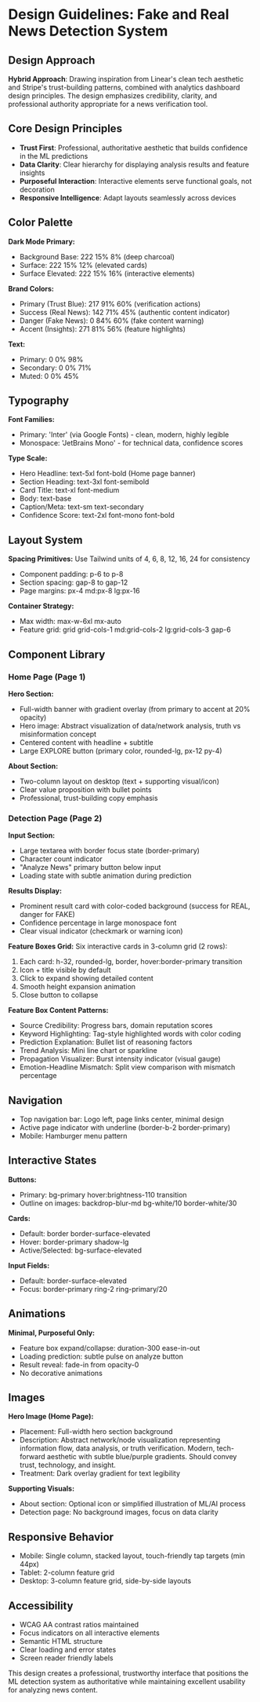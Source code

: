 # Design Guidelines: Fake and Real News Detection System

## Design Approach
**Hybrid Approach**: Drawing inspiration from Linear's clean tech aesthetic and Stripe's trust-building patterns, combined with analytics dashboard design principles. The design emphasizes credibility, clarity, and professional authority appropriate for a news verification tool.

## Core Design Principles
- **Trust First**: Professional, authoritative aesthetic that builds confidence in the ML predictions
- **Data Clarity**: Clear hierarchy for displaying analysis results and feature insights
- **Purposeful Interaction**: Interactive elements serve functional goals, not decoration
- **Responsive Intelligence**: Adapt layouts seamlessly across devices

## Color Palette

**Dark Mode Primary:**
- Background Base: 222 15% 8% (deep charcoal)
- Surface: 222 15% 12% (elevated cards)
- Surface Elevated: 222 15% 16% (interactive elements)

**Brand Colors:**
- Primary (Trust Blue): 217 91% 60% (verification actions)
- Success (Real News): 142 71% 45% (authentic content indicator)
- Danger (Fake News): 0 84% 60% (fake content warning)
- Accent (Insights): 271 81% 56% (feature highlights)

**Text:**
- Primary: 0 0% 98%
- Secondary: 0 0% 71%
- Muted: 0 0% 45%

## Typography

**Font Families:**
- Primary: 'Inter' (via Google Fonts) - clean, modern, highly legible
- Monospace: 'JetBrains Mono' - for technical data, confidence scores

**Type Scale:**
- Hero Headline: text-5xl font-bold (Home page banner)
- Section Heading: text-3xl font-semibold
- Card Title: text-xl font-medium
- Body: text-base
- Caption/Meta: text-sm text-secondary
- Confidence Score: text-2xl font-mono font-bold

## Layout System

**Spacing Primitives:** Use Tailwind units of 4, 6, 8, 12, 16, 24 for consistency
- Component padding: p-6 to p-8
- Section spacing: gap-8 to gap-12
- Page margins: px-4 md:px-8 lg:px-16

**Container Strategy:**
- Max width: max-w-6xl mx-auto
- Feature grid: grid grid-cols-1 md:grid-cols-2 lg:grid-cols-3 gap-6

## Component Library

### Home Page (Page 1)
**Hero Section:**
- Full-width banner with gradient overlay (from primary to accent at 20% opacity)
- Hero image: Abstract visualization of data/network analysis, truth vs misinformation concept
- Centered content with headline + subtitle
- Large EXPLORE button (primary color, rounded-lg, px-12 py-4)

**About Section:**
- Two-column layout on desktop (text + supporting visual/icon)
- Clear value proposition with bullet points
- Professional, trust-building copy emphasis

### Detection Page (Page 2)
**Input Section:**
- Large textarea with border focus state (border-primary)
- Character count indicator
- "Analyze News" primary button below input
- Loading state with subtle animation during prediction

**Results Display:**
- Prominent result card with color-coded background (success for REAL, danger for FAKE)
- Confidence percentage in large monospace font
- Clear visual indicator (checkmark or warning icon)

**Feature Boxes Grid:**
Six interactive cards in 3-column grid (2 rows):
1. Each card: h-32, rounded-lg, border, hover:border-primary transition
2. Icon + title visible by default
3. Click to expand showing detailed content
4. Smooth height expansion animation
5. Close button to collapse

**Feature Box Content Patterns:**
- Source Credibility: Progress bars, domain reputation scores
- Keyword Highlighting: Tag-style highlighted words with color coding
- Prediction Explanation: Bullet list of reasoning factors
- Trend Analysis: Mini line chart or sparkline
- Propagation Visualizer: Burst intensity indicator (visual gauge)
- Emotion-Headline Mismatch: Split view comparison with mismatch percentage

## Navigation
- Top navigation bar: Logo left, page links center, minimal design
- Active page indicator with underline (border-b-2 border-primary)
- Mobile: Hamburger menu pattern

## Interactive States
**Buttons:**
- Primary: bg-primary hover:brightness-110 transition
- Outline on images: backdrop-blur-md bg-white/10 border-white/30

**Cards:**
- Default: border border-surface-elevated
- Hover: border-primary shadow-lg
- Active/Selected: bg-surface-elevated

**Input Fields:**
- Default: border-surface-elevated
- Focus: border-primary ring-2 ring-primary/20

## Animations
**Minimal, Purposeful Only:**
- Feature box expand/collapse: duration-300 ease-in-out
- Loading prediction: subtle pulse on analyze button
- Result reveal: fade-in from opacity-0
- No decorative animations

## Images

**Hero Image (Home Page):**
- Placement: Full-width hero section background
- Description: Abstract network/node visualization representing information flow, data analysis, or truth verification. Modern, tech-forward aesthetic with subtle blue/purple gradients. Should convey trust, technology, and insight.
- Treatment: Dark overlay gradient for text legibility

**Supporting Visuals:**
- About section: Optional icon or simplified illustration of ML/AI process
- Detection page: No background images, focus on data clarity

## Responsive Behavior
- Mobile: Single column, stacked layout, touch-friendly tap targets (min 44px)
- Tablet: 2-column feature grid
- Desktop: 3-column feature grid, side-by-side layouts

## Accessibility
- WCAG AA contrast ratios maintained
- Focus indicators on all interactive elements
- Semantic HTML structure
- Clear loading and error states
- Screen reader friendly labels

This design creates a professional, trustworthy interface that positions the ML detection system as authoritative while maintaining excellent usability for analyzing news content.